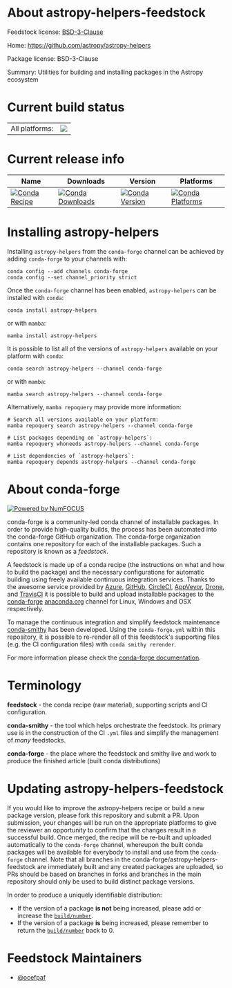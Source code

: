 About astropy-helpers-feedstock
===============================

Feedstock license: [BSD-3-Clause](https://github.com/conda-forge/astropy-helpers-feedstock/blob/main/LICENSE.txt)

Home: https://github.com/astropy/astropy-helpers

Package license: BSD-3-Clause

Summary: Utilities for building and installing packages in the Astropy ecosystem

Current build status
====================


<table><tr><td>All platforms:</td>
    <td>
      <a href="https://dev.azure.com/conda-forge/feedstock-builds/_build/latest?definitionId=8487&branchName=main">
        <img src="https://dev.azure.com/conda-forge/feedstock-builds/_apis/build/status/astropy-helpers-feedstock?branchName=main">
      </a>
    </td>
  </tr>
</table>

Current release info
====================

| Name | Downloads | Version | Platforms |
| --- | --- | --- | --- |
| [![Conda Recipe](https://img.shields.io/badge/recipe-astropy--helpers-green.svg)](https://anaconda.org/conda-forge/astropy-helpers) | [![Conda Downloads](https://img.shields.io/conda/dn/conda-forge/astropy-helpers.svg)](https://anaconda.org/conda-forge/astropy-helpers) | [![Conda Version](https://img.shields.io/conda/vn/conda-forge/astropy-helpers.svg)](https://anaconda.org/conda-forge/astropy-helpers) | [![Conda Platforms](https://img.shields.io/conda/pn/conda-forge/astropy-helpers.svg)](https://anaconda.org/conda-forge/astropy-helpers) |

Installing astropy-helpers
==========================

Installing `astropy-helpers` from the `conda-forge` channel can be achieved by adding `conda-forge` to your channels with:

```
conda config --add channels conda-forge
conda config --set channel_priority strict
```

Once the `conda-forge` channel has been enabled, `astropy-helpers` can be installed with `conda`:

```
conda install astropy-helpers
```

or with `mamba`:

```
mamba install astropy-helpers
```

It is possible to list all of the versions of `astropy-helpers` available on your platform with `conda`:

```
conda search astropy-helpers --channel conda-forge
```

or with `mamba`:

```
mamba search astropy-helpers --channel conda-forge
```

Alternatively, `mamba repoquery` may provide more information:

```
# Search all versions available on your platform:
mamba repoquery search astropy-helpers --channel conda-forge

# List packages depending on `astropy-helpers`:
mamba repoquery whoneeds astropy-helpers --channel conda-forge

# List dependencies of `astropy-helpers`:
mamba repoquery depends astropy-helpers --channel conda-forge
```


About conda-forge
=================

[![Powered by
NumFOCUS](https://img.shields.io/badge/powered%20by-NumFOCUS-orange.svg?style=flat&colorA=E1523D&colorB=007D8A)](https://numfocus.org)

conda-forge is a community-led conda channel of installable packages.
In order to provide high-quality builds, the process has been automated into the
conda-forge GitHub organization. The conda-forge organization contains one repository
for each of the installable packages. Such a repository is known as a *feedstock*.

A feedstock is made up of a conda recipe (the instructions on what and how to build
the package) and the necessary configurations for automatic building using freely
available continuous integration services. Thanks to the awesome service provided by
[Azure](https://azure.microsoft.com/en-us/services/devops/), [GitHub](https://github.com/),
[CircleCI](https://circleci.com/), [AppVeyor](https://www.appveyor.com/),
[Drone](https://cloud.drone.io/welcome), and [TravisCI](https://travis-ci.com/)
it is possible to build and upload installable packages to the
[conda-forge](https://anaconda.org/conda-forge) [anaconda.org](https://anaconda.org/)
channel for Linux, Windows and OSX respectively.

To manage the continuous integration and simplify feedstock maintenance
[conda-smithy](https://github.com/conda-forge/conda-smithy) has been developed.
Using the ``conda-forge.yml`` within this repository, it is possible to re-render all of
this feedstock's supporting files (e.g. the CI configuration files) with ``conda smithy rerender``.

For more information please check the [conda-forge documentation](https://conda-forge.org/docs/).

Terminology
===========

**feedstock** - the conda recipe (raw material), supporting scripts and CI configuration.

**conda-smithy** - the tool which helps orchestrate the feedstock.
                   Its primary use is in the construction of the CI ``.yml`` files
                   and simplify the management of *many* feedstocks.

**conda-forge** - the place where the feedstock and smithy live and work to
                  produce the finished article (built conda distributions)


Updating astropy-helpers-feedstock
==================================

If you would like to improve the astropy-helpers recipe or build a new
package version, please fork this repository and submit a PR. Upon submission,
your changes will be run on the appropriate platforms to give the reviewer an
opportunity to confirm that the changes result in a successful build. Once
merged, the recipe will be re-built and uploaded automatically to the
`conda-forge` channel, whereupon the built conda packages will be available for
everybody to install and use from the `conda-forge` channel.
Note that all branches in the conda-forge/astropy-helpers-feedstock are
immediately built and any created packages are uploaded, so PRs should be based
on branches in forks and branches in the main repository should only be used to
build distinct package versions.

In order to produce a uniquely identifiable distribution:
 * If the version of a package **is not** being increased, please add or increase
   the [``build/number``](https://docs.conda.io/projects/conda-build/en/latest/resources/define-metadata.html#build-number-and-string).
 * If the version of a package **is** being increased, please remember to return
   the [``build/number``](https://docs.conda.io/projects/conda-build/en/latest/resources/define-metadata.html#build-number-and-string)
   back to 0.

Feedstock Maintainers
=====================

* [@ocefpaf](https://github.com/ocefpaf/)

